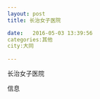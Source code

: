 ```yaml
--- 
layout: post 
title: 长治女子医院

date:   2016-05-03 13:39:56 
categories:其他  
city:大同
  
--- 
```

   
长治女子医院

信息


